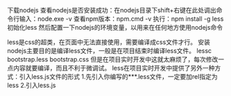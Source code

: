 下载nodejs
查看nodejs是否安装成功：在nodejs目录下shift+右键在此处调出命令行输入：node.exe -v
查看npm版本：npm.cmd -v
执行：npm install -g less初始化less
然后配置一下nodejs的环境变量，以用来在任何地方使用nodejs命令


less是css的超类，在页面中无法直接使用，需要编译成css文件才行。
安装nodejs主要目的是编译less文件，一般是在项目结束时编译less文件。
    lessc bootstrap.less bootstrap.css
但是在项目实时开发中这就太麻烦了，每次修改一点内容就要编译，而且不利于微调试。
less在项目实时开发中提供了另外一种方式：引入less.js文件的形式
1.先引入你编写的***.less文件，一定要加rel指定为less
    <link rel="stylesheet/less" type="text/css" href="styles.less" />
2.引入less.js
    <script src="less.js" type="text/javascript"></script>